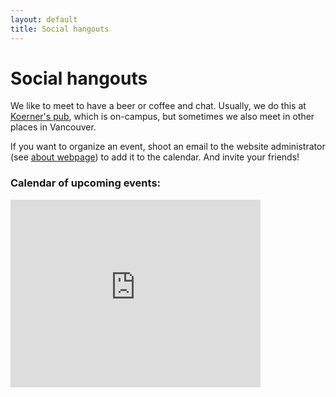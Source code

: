 ```yaml
---
layout: default
title: Social hangouts
---
```


# Social hangouts

We like to meet to have a beer or coffee and chat.
Usually, we do this at [Koerner's pub](https://www.koerners.ca/),
which is on-campus, but sometimes we also meet in other places in Vancouver.

If you want to organize an event, shoot an email to the website administrator
(see [about webpage](./about.html)) to add it to the calendar. And invite your friends!



<div class="span9">
	<h3>Calendar of upcoming events:</h3>
	<iframe src="https://calendar.google.com/calendar/embed?src=23hudnc6o3ehg1nnime0fnf898%40group.calendar.google.com&ctz=America%2FVancouver" style="border: 0" width="400" height="300" frameborder="0" scrolling="no"></iframe>
</div><!--/span-->
